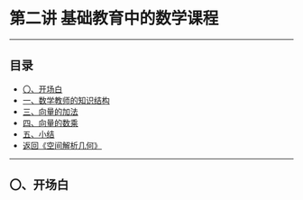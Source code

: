 # 第二讲 基础教育中的数学课程

---

## 目录

+ <a href="#0"> 〇、开场白 </a>
+ <a href="#1"> 一、数学教师的知识结构</a>
+ <a href="#3"> 三、向量的加法</a>
+ <a href="#4"> 四、向量的数乘</a>
+ <a href="#5"> 五、小结</a>
+ <a href="/html/lecture/analysegeo.html"> 返回《空间解析几何》 </a>

---

## <a name="0">〇、开场白 </a>
